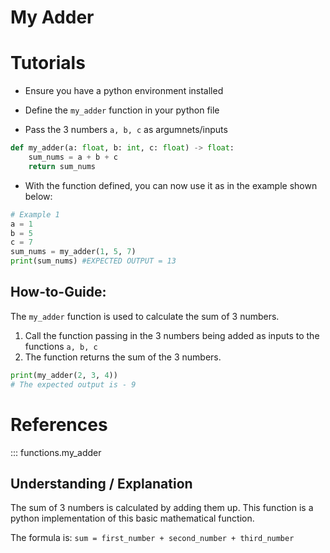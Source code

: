# My Adder

# Tutorials

- Ensure you have a python environment installed
- Define the `my_adder` function in your python file

- Pass the 3 numbers `a, b, c` as argumnets/inputs

```python
def my_adder(a: float, b: int, c: float) -> float:
    sum_nums = a + b + c
    return sum_nums
```

- With the function defined, you can now use it as in the example shown below:

```python
# Example 1
a = 1
b = 5
c = 7
sum_nums = my_adder(1, 5, 7)
print(sum_nums) #EXPECTED OUTPUT = 13
```

## How-to-Guide:

The `my_adder` function is used to calculate the sum of 3 numbers.

1. Call the function passing in the 3 numbers being added as inputs to the functions `a, b, c`
2. The function returns the sum of the 3 numbers.

```python
print(my_adder(2, 3, 4))
# The expected output is - 9
```

# References

::: functions.my_adder

## Understanding / Explanation

The sum of 3 numbers is calculated by adding them up. This function is a python implementation of this basic mathematical function.

The formula is: `sum = first_number + second_number + third_number`
